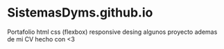 # SistemasDyms.github.io
Portafolio   html css (flexbox) responsive desing 
algunos proyecto ademas de mi CV
hecho con <3 
